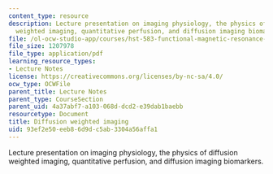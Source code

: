 ```yaml
---
content_type: resource
description: Lecture presentation on imaging physiology, the physics of diffusion
  weighted imaging, quantitative perfusion, and diffusion imaging biomarkers.
file: /ol-ocw-studio-app/courses/hst-583-functional-magnetic-resonance-imaging-data-acquisition-and-analysis-fall-2008/93ef2e50eeb86d9dc5ab3304a56affa1_1022_ay_diffusion.pdf
file_size: 1207978
file_type: application/pdf
learning_resource_types:
- Lecture Notes
license: https://creativecommons.org/licenses/by-nc-sa/4.0/
ocw_type: OCWFile
parent_title: Lecture Notes
parent_type: CourseSection
parent_uid: 4a37abf7-a103-068d-dcd2-e39dab1baebb
resourcetype: Document
title: Diffusion weighted imaging
uid: 93ef2e50-eeb8-6d9d-c5ab-3304a56affa1
---
```

Lecture presentation on imaging physiology, the physics of diffusion weighted imaging, quantitative perfusion, and diffusion imaging biomarkers.